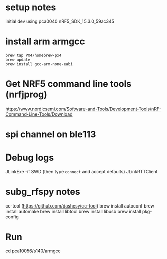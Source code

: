 # setup notes

initial dev using pca0040
nRF5_SDK_15.3.0_59ac345

# install arm armgcc
```
brew tap PX4/homebrew-px4
brew update
brew install gcc-arm-none-eabi
```

# Get NRF5 command line tools (nrfjprog)
https://www.nordicsemi.com/Software-and-Tools/Development-Tools/nRF-Command-Line-Tools/Download

# spi channel on ble113
<usart channel="0" mode="spi_master" alternate="1" polarity="negative" phase="0" endianness="lsb" baud="57200" endpoint="none" />

# Debug logs
JLinkExe -if SWD (then type `connect` and accept defaults)
JLinkRTTClient

# subg_rfspy notes

cc-tool (https://github.com/dashesy/cc-tool)
brew install autoconf
brew install automake
brew install libtool
brew install libusb
brew install pkg-config

# Run
cd pca10056/s140/armgcc
